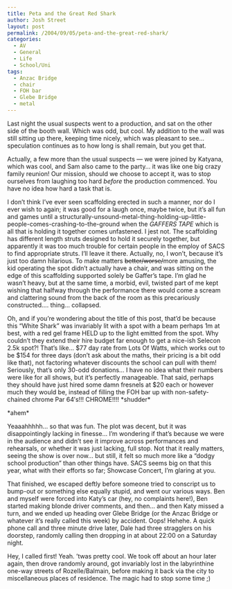```yaml
---
title: Peta and the Great Red Shark
author: Josh Street
layout: post
permalink: /2004/09/05/peta-and-the-great-red-shark/
categories:
  - AV
  - General
  - Life
  - School/Uni
tags:
  - Anzac Bridge
  - chair
  - FOH bar
  - Glebe Bridge
  - metal
---
```

Last night the usual suspects went to a production, and sat on the other side of the booth wall. Which was odd, but cool. My addition to the wall was still sitting up there, keeping time nicely, which was pleasant to see&#8230; speculation continues as to how long is shall remain, but you get that.

Actually, a few more than the usual suspects &#8212; we were joined by Katyana, which was cool, and Sam also came to the party&#8230; it was like one big crazy family reunion! Our mission, should we choose to accept it, was to stop ourselves from laughing too hard *before* the production commenced. You have no idea how hard a task that is.<!--more-->

I don&#8217;t think I&#8217;ve ever seen scaffolding erected in such a manner, nor do I ever wish to again; it was good for a laugh once, maybe twice, but it&#8217;s all fun and games until a structurally-unsound-metal-thing-holding-up-little-people-comes-crashing-to-the-ground when the *GAFFERS TAPE* which is all that is holding it together comes unfastened. I jest not. The scaffolding has different length struts designed to hold it securely together, but apparently it was too much trouble for certain people in the employ of SACS to find appropriate struts. I&#8217;ll leave it there. Actually, no, I won&#8217;t, because it&#8217;s just too damn hilarious. To make matters <del>better/worse/</del>more amusing, the kid operating the spot didn&#8217;t actually have a chair, and was sitting on the edge of this scaffolding supported solely be Gaffer&#8217;s tape. I&#8217;m glad he wasn&#8217;t heavy, but at the same time, a morbid, evil, twisted part of me kept wishing that halfway through the performance there would come a scream and clattering sound from the back of the room as this precariously constructed&#8230;. thing&#8230; collapsed.

Oh, and if you&#8217;re wondering about the title of this post, that&#8217;d be because this &#8220;White Shark&#8221; was invariably lit with a spot with a beam perhaps 1m at best, with a red gel frame HELD up to the light emitted from the spot. Why couldn&#8217;t they extend their hire budget far enough to get a nice-ish Selecon 2.5k spot?! That&#8217;s like&#8230; $77 day rate from Lots Of Watts, which works out to be $154 for three days (don&#8217;t ask about the maths, their pricing is a bit odd like that), not factoring whatever discounts the school can pull with them! Seriously, that&#8217;s only 30-odd donations&#8230; I have no idea what their numbers were like for all shows, but it&#8217;s perfectly manageable. That said, perhaps they should have just hired some damn fresnels at $20 each or however much they would be, instead of filling the FOH bar up with non-safety-chained chrome Par 64&#8242;s!!! CHROME!!!! \*shudder\*

\*ahem\*

Yeaaahhhhh&#8230; so that was fun. The plot was decent, but it was disappointingly lacking in finesse&#8230; I&#8217;m wondering if that&#8217;s because we were in the audience and didn&#8217;t see it improve across performances and rehearsals, or whether it was just lacking, full stop. Not that it really matters, seeing the show is over now&#8230; but still, it felt so much more like a &#8220;dodgy school production&#8221; than other things have. SACS seems big on that this year, what with their efforts so far; Showcase Concert, I&#8217;m glaring at you.

That finished, we escaped deftly before someone tried to conscript us to bump-out or something else equally stupid, and went our various ways. Ben and myself were forced into Katy&#8217;s car (hey, no complaints here!), Ben started making blonde driver comments, and then&#8230; and then Katy missed a turn, and we ended up heading over Glebe Bridge (or the Anzac Bridge or whatever it&#8217;s really called this week) by accident. Oops! Hehehe. A quick phone call and three minute drive later, Dale had three stragglers on his doorstep, randomly calling then dropping in at about 22:00 on a Saturday night.

Hey, I called first! Yeah. &#8217;twas pretty cool. We took off about an hour later again, then drove randomly around, got invariably lost in the labyrinthine one-way streets of Rozelle/Balmain, before making it back via the city to miscellaneous places of residence. The magic had to stop some time ;)
